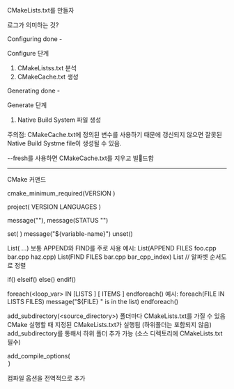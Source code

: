
CMakeLists.txt를 만들자

로그가 의미하는 것?

Configuring done - 


Configure 단계

1. CMakeListss.txt 분석
2. CMakeCache.txt 생성

Generating done - 

Generate 단계
1.  Native Build System 파일 생성

주의점: CMakeCache.txt에 정의된 변수를 사용하기 때문에 갱신되지 않으면 잘못된 Native Build Systme file이 생성될 수 있음.


--fresh를 사용하면 CMakeCache.txt를 지우고 빌드함


----
CMake 커맨드


cmake_minimum_required(VERSION <version>)


project(<project-name> VERSION <version> LANGUAGES <language-name>)


message(""), message(STATUS "")



set(<variable-name> <variable-value>)
message("${variable-name}")
unset(<variable-name>)


List(<sub-command> <list> ...) 보통 APPEND와 FIND를 주로 사용
예시:
List(APPEND FILES foo.cpp bar.cpp haz.cpp)
List(FIND FILES bar.cpp bar_cpp_index)
List<SORT FILES> // 알파벳 순서도로 정렬

if(<condition>)
elseif(<condition>)
else()
endif()

foreach(<loop_var> IN [LISTS <lists> ] [ ITEMS <items>]
endforeach()
예시:
foreach(FILE IN LISTS FILES)
	message("${FILE} " is in the list)
endforeach()

add_subdirectory(<source_directory>)
폴더마다 CMakeLists.txt를 가질 수 있음
CMake 실행할 때 지정된 CMakeLists.txt가 실행됨 (하위폴더는 포함되지 않음)
add_subdirectory를 통해서 하위 폴더 추가 가능 (소스 디렉토리에 CMakeLists.txt 필수)


add_compile_options(<option>)

컴파일 옵션을 전역적으로 추가